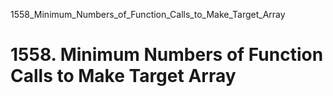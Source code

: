 1558_Minimum_Numbers_of_Function_Calls_to_Make_Target_Array
# 1558. Minimum Numbers of Function Calls to Make Target Array


